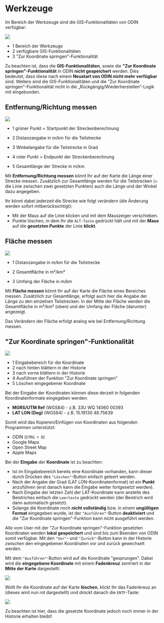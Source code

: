 # Werkzeuge



Im Bereich der Werkzeuge sind die GIS-Funktionalitäten von ODIN verfügbar:

![](images/Werkzeuge.png)

- <span class="blue">1</span> Bereich der Werkzeuge
- <span class="blue">2</span> verfügbare GIS-Funktionalitäten
- <span class="blue">3</span> "Zur Koordinate springen"-Funktionalität



Zu beachten ist, dass die **GIS-Funktionalitäten**, sowie die **"Zur Koordinate springen"-Funktionalität** in ODIN **nicht gespeichert** werden. Dies bedeutet, dass diese nach einem **Neustart von ODIN nicht mehr verfügbar** sind. Weiters sind die GIS-Funktionalitäten und die "Zur Koordinate springen"-Funktionalität nicht in die „Rückgängig/Wiederherstellen“-Logik mit eingebunden.






## Entfernung/Richtung messen





![](images/Entfernung_messen.png)

- <span class="blue">1</span> grüner Punkt = Startpunkt der Streckenberechnung

- <span class="blue">2</span> Distanzangabe in m/km für die Teilstrecke

- <span class="blue">3</span> Winkelangabe für die Teilstrecke in Grad

- <span class="blue">4</span> roter Punkt = Endpunkt der Streckenberechnung

- <span class="blue">5</span> Gesamtlänge der Strecke in m/km



Mit **Entfernung/Richtung messen** könnt Ihr auf der Karte die Länge einer Strecke messen. Zusätzlich zur Gesamtlänge werden für die Teilstrecken (= die Linie zwischen zwei gesetzten Punkten) auch die Länge und der Winkel dazu angegeben.

Ihr könnt dabei jederzeit die Strecke wie folgt verändern (die Änderung werden sofort mitberücksichtigt):

-   Mit der Maus auf die Linie klicken und mit dem Mauszeiger verschieben.
-   Punkte löschen, in dem Ihr die `ALT-Taste` gedrückt hält und mit der **Maus** auf die **gesetzten Punkte** der Linie **klickt**.





## Fläche messen





![](images/Flaeche_messen.png)

- <span class="blue">1</span> Distanzangabe in m/km für die Teilstrecke

- <span class="blue">2</span> Gesamtfläche in m²/km²

- <span class="blue">3</span> Umfang der Fläche in m/km



Mit **Fläche messen** könnt Ihr auf der Karte die Fläche eines Bereiches messen. Zusätzlich zur Gesamtlänge, erfolgt auch hier die Angabe der Länge zu den einzelnen Teilstrecken. In der Mitte der Fläche werden die Gesamtfläche in m²/km² (oben) und der Umfang der Fläche (darunter) angezeigt.

Das Verändern der Fläche erfolgt analog wie bei Entfernung/Richtung messen.





## "Zur Koordinate springen"-Funktionalität



![](images/Funktion_Jump_to_Coordinate.png)

- <span class="blue">1</span> Eingabebereich für die Koordinate
- <span class="blue">2</span> nach hinten blättern in der Historie
- <span class="blue">3</span> nach vorne blättern in der Historie
- <span class="blue">4</span> Ausführen der Funktion "Zur Koordinate springen"
- <span class="blue">5</span> Löschen eingegebener Koordinate



Bei der Eingabe der Koordinaten können diese derzeit in folgenden Koordinatenformate eingegeben werden:

- **MGRS/UTM Ref** (WGS84) - z.B. 33U WQ 14060 00393
- **LAT LON (Deg)** (WGS84) - z.B. 15.19130 48.75639



Somit wird das Kopieren/Einfügen von Koordinaten aus folgenden Programmen unterstützt:

- ODIN (`STRG + D`)
- Google Maps
- Open Street Map
- Apple Maps



Bei der **Eingabe** der **Koordinate** ist zu beachten:

- Ist im Eingabebereich bereits eine Koordinate vorhanden, kann dieser durch Drücken des `"Löschen"`-Button einfach geleert werden.
- Nach der Angabe der Grad (LAT LON-Koordinatenformat) ist ein **Punkt** anzuführen (erst danach kann die Eingabe weiter fortgesetzt werden).
- Nach Eingabe der letzten Zahl der LAT-Koordinate kann anstelle des Beistriches einfach die `Leertaste` gedrückt werden (der Beistrich wird dann automatisch gesetzt).
- Solange die Koordinate noch **nicht vollständig** bzw. in einem **ungültigen Format** eingegeben wurde, ist der  `"Ausführen"`-Button **deaktiviert** und die "Zur Koordinate springen"-Funktion kann nicht ausgeführt werden.



Alle vom User mit der "Zur Koordinate springen"-Funktion gesetzten Koordinaten werden **lokal gespeichert** und sind bis zum Beenden von ODIN somit verfügbar. Mit den `"Vor"`- und `"Zurück"`-Button kann in der Historie zwischen den eingegebenen Koordinaten vor und zurück gewechselt werden.

Mit dem `"Ausführen"`-Button wird auf die Koordinate "gesprungen". Dabei wird die **eingegebene Koordinate** mit einem **Fadenkreuz** zentriert in der **Mitte der Karte** dargestellt:

![](images/Funktion_Jump_to_Coordinate_Fadenkreuz_schwarz.png)



Wollt Ihr die Koordinate auf der Karte **löschen**, klickt Ihr das Fadenkreuz an (dieses wird nun rot dargestellt) und drückt  danach die `ENTF`-Taste:

![](images/Funktion_Jump_to_Coordinate_Fadenkreuz_rot.png)

Zu beachten ist hier, dass die gesetzte Koordinate jedoch noch immer in der Historie erhalten bleibt!
